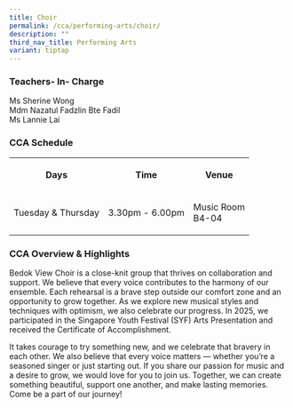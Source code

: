```yaml
---
title: Choir
permalink: /cca/performing-arts/choir/
description: ""
third_nav_title: Performing Arts
variant: tiptap
---
```

<h3>Teachers- In- Charge</h3>
<p>Ms Sherine Wong
<br>Mdm Nazatul Fadzlin Bte Fadil
<br>Ms Lannie Lai</p>
<h3>CCA Schedule</h3>
<table style="minWidth: 75px">
<colgroup>
<col>
<col>
<col>
</colgroup>
<tbody>
<tr>
<th rowspan="1" colspan="1">
<p>Days</p>
</th>
<th rowspan="1" colspan="1">
<p>Time</p>
</th>
<th rowspan="1" colspan="1">
<p>Venue</p>
</th>
</tr>
<tr>
<td rowspan="1" colspan="1">
<p>Tuesday &amp; Thursday</p>
</td>
<td rowspan="1" colspan="1">
<p>3.30pm - 6.00pm</p>
</td>
<td rowspan="1" colspan="1">
<p>Music Room
<br>B4-04</p>
</td>
</tr>
</tbody>
</table>
<h3>CCA Overview &amp; Highlights</h3>
<p>Bedok View Choir is a close-knit group that thrives on collaboration and
support. We believe that every voice contributes to the harmony of our
ensemble. Each rehearsal is a brave step outside our comfort zone and an
opportunity to grow together. As we explore new musical styles and techniques
with optimism, we also celebrate our progress. In 2025, we participated
in the Singapore Youth Festival (SYF) Arts Presentation and received the
Certificate of Accomplishment.</p>
<p>It takes courage to try something new, and we celebrate that bravery in
each other. We also believe that every voice matters — whether you’re a
seasoned singer or just starting out. If you share our passion for music
and a desire to grow, we would love for you to join us. Together, we can
create something beautiful, support one another, and make lasting memories.
Come be a part of our journey!</p>